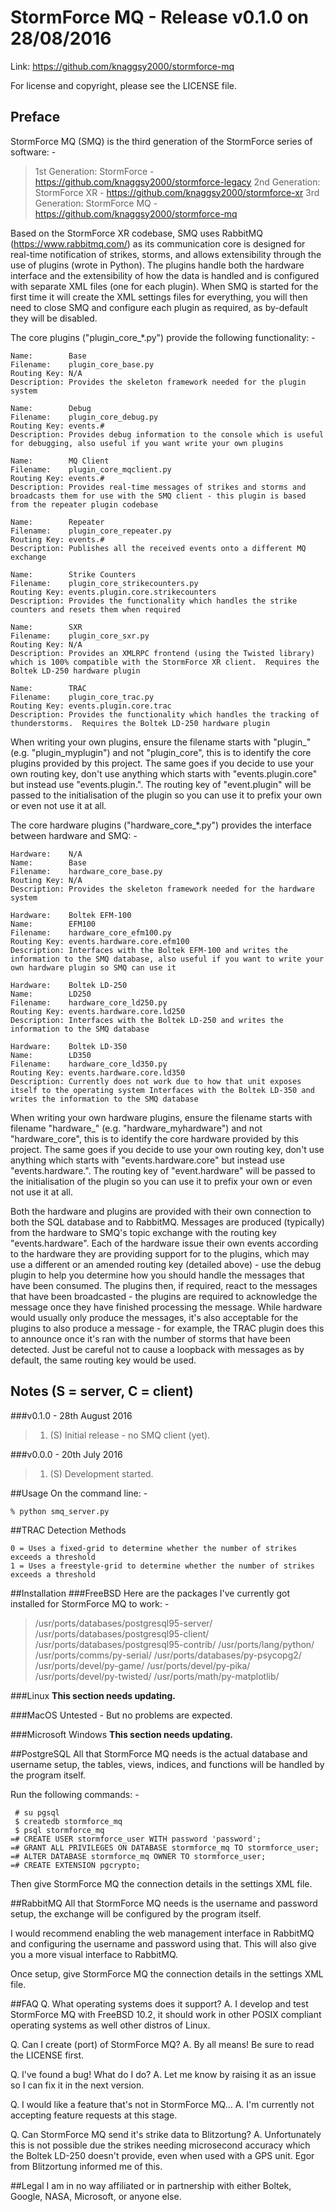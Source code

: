 # StormForce MQ - Release v0.1.0 on 28/08/2016
Link: https://github.com/knaggsy2000/stormforce-mq

For license and copyright, please see the LICENSE file.


## Preface
StormForce MQ (SMQ) is the third generation of the StormForce series of software: -

> 1st Generation: StormForce - https://github.com/knaggsy2000/stormforce-legacy
> 2nd Generation: StormForce XR - https://github.com/knaggsy2000/stormforce-xr
> 3rd Generation: StormForce MQ - https://github.com/knaggsy2000/stormforce-mq


Based on the StormForce XR codebase, SMQ uses RabbitMQ (https://www.rabbitmq.com/) as its communication core is designed for real-time notification of strikes, storms, and allows extensibility through the use of plugins (wrote in Python).  The plugins handle both the hardware interface and the extensibility of how the data is handled and is configured with separate XML files (one for each plugin).  When SMQ is started for the first time it will create the XML settings files for everything, you will then need to close SMQ and configure each plugin as required, as by-default they will be disabled.


The core plugins ("plugin_core_*.py") provide the following functionality: -

```
Name:        Base
Filename:    plugin_core_base.py
Routing Key: N/A
Description: Provides the skeleton framework needed for the plugin system

Name:        Debug
Filename:    plugin_core_debug.py
Routing Key: events.#
Description: Provides debug information to the console which is useful for debugging, also useful if you want write your own plugins

Name:        MQ Client
Filename:    plugin_core_mqclient.py
Routing Key: events.#
Description: Provides real-time messages of strikes and storms and broadcasts them for use with the SMQ client - this plugin is based from the repeater plugin codebase

Name:        Repeater
Filename:    plugin_core_repeater.py
Routing Key: events.#
Description: Publishes all the received events onto a different MQ exchange

Name:        Strike Counters
Filename:    plugin_core_strikecounters.py
Routing Key: events.plugin.core.strikecounters
Description: Provides the functionality which handles the strike counters and resets them when required

Name:        SXR
Filename:    plugin_core_sxr.py
Routing Key: N/A
Description: Provides an XMLRPC frontend (using the Twisted library) which is 100% compatible with the StormForce XR client.  Requires the Boltek LD-250 hardware plugin

Name:        TRAC
Filename:    plugin_core_trac.py
Routing Key: events.plugin.core.trac
Description: Provides the functionality which handles the tracking of thunderstorms.  Requires the Boltek LD-250 hardware plugin
```

When writing your own plugins, ensure the filename starts with "plugin_<NAME>" (e.g. "plugin_myplugin") and not "plugin_core", this is to identify the core plugins provided by this project.  The same goes if you decide to use your own routing key, don't use anything which starts with "events.plugin.core" but instead use "events.plugin.<NAME>".  The routing key of "event.plugin" will be passed to the initialisation of the plugin so you can use it to prefix your own or even not use it at all.



The core hardware plugins ("hardware_core_*.py") provides the interface between hardware and SMQ: -

```
Hardware:    N/A
Name:        Base
Filename:    hardware_core_base.py
Routing Key: N/A
Description: Provides the skeleton framework needed for the hardware system

Hardware:    Boltek EFM-100
Name:        EFM100
Filename:    hardware_core_efm100.py
Routing Key: events.hardware.core.efm100
Description: Interfaces with the Boltek EFM-100 and writes the information to the SMQ database, also useful if you want to write your own hardware plugin so SMQ can use it

Hardware:    Boltek LD-250
Name:        LD250
Filename:    hardware_core_ld250.py
Routing Key: events.hardware.core.ld250
Description: Interfaces with the Boltek LD-250 and writes the information to the SMQ database

Hardware:    Boltek LD-350
Name:        LD350
Filename:    hardware_core_ld350.py
Routing Key: events.hardware.core.ld350
Description: Currently does not work due to how that unit exposes itself to the operating system Interfaces with the Boltek LD-350 and writes the information to the SMQ database
```

When writing your own hardware plugins, ensure the filename starts with filename "hardware_<NAME>" (e.g. "hardware_myhardware") and not "hardware_core", this is to identify the core hardware provided by this project.  The same goes if you decide to use your own routing key, don't use anything which starts with "events.hardware.core" but instead use "events.hardware.<NAME>".  The routing key of "event.hardware" will be passed to the initialisation of the plugin so you can use it to prefix your own or even not use it at all.


Both the hardware and plugins are provided with their own connection to both the SQL database and to RabbitMQ.  Messages are produced (typically) from the hardware to SMQ's topic exchange with the routing key "events.hardware".  Each of the hardware issue their own events according to the hardware they are providing support for to the plugins, which may use a different or an amended routing key (detailed above) - use the debug plugin to help you determine how you should handle the messages that have been consumed.  The plugins then, if required, react to the messages that have been broadcasted - the plugins are required to acknowledge the message once they have finished processing the message.  While hardware would usually only produce the messages, it's also acceptable for the plugins to also produce a message - for example, the TRAC plugin does this to announce once it's ran with the number of storms that have been detected.  Just be careful not to cause a loopback with messages as by default, the same routing key would be used.


## Notes (S = server, C = client)
###v0.1.0 - 28th August 2016
> 1. (S) Initial release - no SMQ client (yet).

###v0.0.0 - 20th July 2016
> 1. (S) Development started.


##Usage
On the command line: -

```
% python smq_server.py
```

##TRAC Detection Methods

```
0 = Uses a fixed-grid to determine whether the number of strikes exceeds a threshold
1 = Uses a freestyle-grid to determine whether the number of strikes exceeds a threshold
```


##Installation
###FreeBSD
Here are the packages I've currently got installed for StormForce MQ to work: -

> /usr/ports/databases/postgresql95-server/
> /usr/ports/databases/postgresql95-client/
> /usr/ports/databases/postgresql95-contrib/
> /usr/ports/lang/python/
> /usr/ports/comms/py-serial/
> /usr/ports/databases/py-psycopg2/
> /usr/ports/devel/py-game/
> /usr/ports/devel/py-pika/
> /usr/ports/devel/py-twisted/
> /usr/ports/math/py-matplotlib/


###Linux
**This section needs updating.**


###MacOS
Untested - But no problems are expected.


###Microsoft Windows
**This section needs updating.**


##PostgreSQL
All that StormForce MQ needs is the actual database and username setup, the tables, views, indices, and functions will be handled by the program itself.

Run the following commands: -

```
 # su pgsql
 $ createdb stormforce_mq
 $ psql stormforce_mq
=# CREATE USER stormforce_user WITH password 'password';
=# GRANT ALL PRIVILEGES ON DATABASE stormforce_mq TO stormforce_user;
=# ALTER DATABASE stormforce_mq OWNER TO stormforce_user;
=# CREATE EXTENSION pgcrypto;
```

Then give StormForce MQ the connection details in the settings XML file.


##RabbitMQ
All that StormForce MQ needs is the username and password setup, the exchange will be configured by the program itself.

I would recommend enabling the web management interface in RabbitMQ and configuring the username and password using that.  This will also give you a more visual interface to RabbitMQ.


Once setup, give StormForce MQ the connection details in the settings XML file.


##FAQ
Q. What operating systems does it support?
A. I develop and test StormForce MQ with FreeBSD 10.2, it should work in other POSIX compliant operating systems as well other distros of Linux.

Q. Can I create (port) of StormForce MQ?
A. By all means! Be sure to read the LICENSE first.

Q. I've found a bug! What do I do?
A. Let me know by raising it as an issue so I can fix it in the next version.

Q. I would like a feature that's not in StormForce MQ...
A. I'm currently not accepting feature requests at this stage.

Q. Can StormForce MQ send it's strike data to Blitzortung?
A. Unfortunately this is not possible due the strikes needing microsecond accuracy which the Boltek LD-250 doesn't provide, even when used with a GPS unit.  Egor from Blitzortung informed me of this.


##Legal
I am in no way affiliated or in partnership with either Boltek, Google, NASA, Microsoft, or anyone else.
